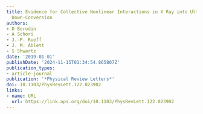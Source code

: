 ```yaml
---
title: Evidence for Collective Nonlinear Interactions in X Ray into Ultraviolet Parametric
  Down-Conversion
authors:
- D Borodin
- A Schori
- J.-P. Rueff
- J. M. Ablett
- S Shwartz
date: '2019-01-01'
publishDate: '2024-11-15T01:34:54.865807Z'
publication_types:
- article-journal
publication: '*Physical Review Letters*'
doi: 10.1103/PhysRevLett.122.023902
links:
- name: URL
  url: https://link.aps.org/doi/10.1103/PhysRevLett.122.023902
---
```

